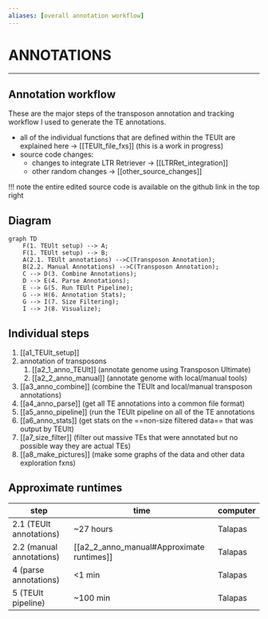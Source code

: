```yaml
---
aliases: [overall annotation workflow]
---
```

# ANNOTATIONS
---

## Annotation workflow
These are the major steps of the transposon annotation and tracking workflow I used to generate the TE annotations. 

- all of the individual functions that are defined within the TEUlt are explained here -> [[TEUlt_file_fxs]] (this is a work in progress)
- source code changes: 
	- changes to integrate LTR Retriever -> [[LTRRet_integration]]
	- other random changes -> [[other_source_changes]]

!!! note 
	the entire edited source code is available on the github link in the top right

## Diagram
``` mermaid 
graph TD
	F(1. TEUlt setup) --> A;
	F(1. TEUlt setup) --> B;
	A(2.1. TEUlt annotations) -->C(Transposon Annotation);
	B(2.2. Manual Annotations) -->C(Transposon Annotation);
	C --> D(3. Combine Annotations);
	D --> E(4. Parse Annotations);
	E --> G(5. Run TEUlt Pipeline);
	G --> H(6. Annotation Stats);
	G --> I(7. Size Filtering);
	I --> J(8. Visualize);

```



## Individual steps
1. [[a1_TEUlt_setup]]
2. annotation of transposons
	1. [[a2_1_anno_TEUlt]] (annotate genome using Transposon Ultimate)
	2. [[a2_2_anno_manual]] (annotate genome with local/manual tools)
3. [[a3_anno_combine]] (combine the TEUlt and local/manual transposon annotations)
4. [[a4_anno_parse]] (get all TE annotations into a common file format)
5. [[a5_anno_pipeline]] (run the TEUlt pipeline on all of the TE annotations
6. [[a6_anno_stats]] (get stats on the ==non-size filtered data== that was output by TEUlt)
7. [[a7_size_filter]] (filter out massive TEs that were annotated but no possible way they are actual TEs)
8. [[a8_make_pictures]] (make some graphs of the data and other data exploration fxns)

## Approximate runtimes 

| step | time | computer |
| ---- | ---- |---- |
| 2.1 (TEUlt annotations) | ~27 hours | Talapas |
| 2.2 (manual annotations) | [[a2_2_anno_manual#Approximate runtimes]] | Talapas |
| 4 (parse annotations) | <1 min | Talapas |
| 5 (TEUlt pipeline) | ~100 min | Talapas |


